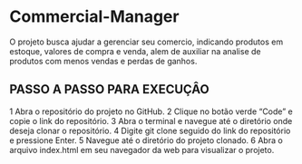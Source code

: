 # Commercial-Manager
O projeto busca ajudar a gerenciar seu comercio, indicando produtos em estoque, valores de compra e venda, alem de auxiliar na analise de produtos com menos vendas e perdas de ganhos.
## PASSO A PASSO PARA EXECUÇÂO
1 Abra o repositório do projeto no GitHub.
2 Clique no botão verde “Code” e copie o link do repositório.
3 Abra o terminal e navegue até o diretório onde deseja clonar o repositório.
4 Digite git clone seguido do link do repositório e pressione Enter.
5 Navegue até o diretório do projeto clonado.
6 Abra o arquivo index.html em seu navegador da web para visualizar o projeto.
